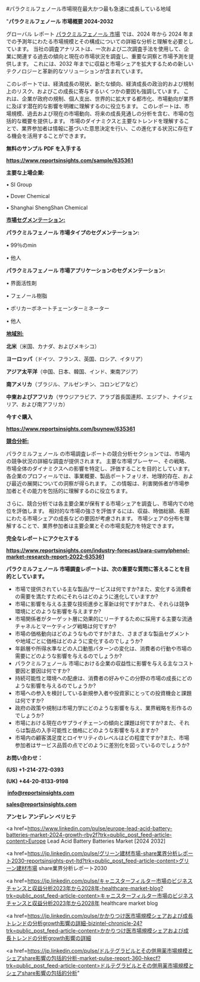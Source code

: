 #パラクミルフェノール市場現在最大かつ最も急速に成長している地域

"<strong>パラクミルフェノール 市場概要 2024-2032</strong>

グローバル レポート <a href=https://www.reportsinsights.com/sample/635361>パラクミルフェノール 市場</a> では、2024 年から 2024 年までの予測年にわたる市場規模とその構成についての詳細な分析と理解を必要としています。 当社の調査アナリストは、一次および二次調査手法を使用して、企業に関連する過去の傾向と現在の市場状況を調査し、重要な洞察と市場予測を提供します。 これには、2032 年までに収益と市場シェアを拡大​​するための新しいテクノロジーと革新的なソリューションが含まれています。

このレポートでは、経済成長の現状、新たな傾向、経済成長の政治的および規制上のリスク、およびこの成長に寄与するいくつかの要因も強調しています。 これは、企業が政府の規制、個人支出、世界的に拡大する都市化、市場動向が業界に及ぼす潜在的な影響を明確に理解するのに役立ちます。 このレポートは、市場規模、過去および現在の市場動向、将来の成長見通しの分析を含む、市場の包括的な概要を提供します。 市場のダイナミクスと主要なトレンドを理解することで、業界参加者は情報に基づいた意思決定を行い、この進化する状況に存在する機会を活用することができます。

<strong><b>無料のサンプル PDF を入手する</b></strong>

<a href=https://www.reportsinsights.com/sample/635361><strong><u>https://www.reportsinsights.com/sample/635361</u></strong></a>

<strong>主要な上場企業:</strong>

• SI Group

• Dover Chemical

• Shanghai ShengShan Chemical

<strong><u>市場セグメンテーション</u></strong><strong><u>:</u></strong>

<strong>パラクミルフェノール 市場タイプのセグメンテーション:</strong>

• 99％のmin

• 他人

<strong>パラクミルフェノール 市場アプリケーションのセグメンテーション:</strong>

• 界面活性剤

• フェノール樹脂

• ポリカーボネートチェーンターミネーター

• 他人

<strong><u>地域別</u></strong><strong><u>:</u></strong>

<strong>北米</strong>（米国、カナダ、およびメキシコ）

<strong>ヨーロッパ</strong>（ドイツ、フランス、英国、ロシア、イタリア）

<strong>アジア太平洋</strong>（中国、日本、韓国、インド、東南アジア）

<strong>南アメリカ</strong>（ブラジル、アルゼンチン、コロンビアなど）

<strong>中東およびアフリカ</strong>（サウジアラビア、アラブ首長国連邦、エジプト、ナイジェリア、および南アフリカ）

<strong>今すぐ購入</strong>

<a href=https://www.reportsinsights.com/buynow/635361><strong><u>https://www.reportsinsights.com/buynow/635361</u></strong></a>

<strong><u>競合分析:</u></strong>

パラクミルフェノール の市場調査レポートの競合分析セクションでは、市場内の競争状況の詳細な調査が提供されます。 主要な市場プレーヤー、その戦略、市場全体のダイナミクスへの影響を特定し、評価することを目的としています。 各企業のプロフィールでは、事業概要、製品ポートフォリオ、地理的存在、および最近の展開についての洞察が得られます。 この情報は、利害関係者が市場参加者とその能力を包括的に理解するのに役立ちます。

さらに、競合分析では各主要企業が保有する市場シェアを調査し、市場内での地位を評価します。 相対的な市場の強さを評価するには、収益、時価総額、長期にわたる市場シェアの成長などの要因が考慮されます。 市場シェアの分布を理解することで、業界参加者は主要企業とその市場支配力を特定できます。

<strong>完全なレポートにアクセスする</strong>

<a href=https://www.reportsinsights.com/industry-forecast/para-cumylphenol-market-research-report-2022-635361><strong><u><b>https://www.reportsinsights.com/industry-forecast/para-cumylphenol-market-research-report-2022-635361</b></u></strong></a>

<strong><b>パラクミルフェノール 市場調査レポートは、次の重要な質問に答えることを目的としています。</b></strong>
<ul>
  <li>市場で提供されている主な製品/サービスは何ですか?また、変化する消費者の需要を満たすためにそれらはどのように進化していますか?</li>
  <li>市場に影響を与える主要な技術進歩と革新は何ですか?また、それらは競争環境にどのような影響を与えますか?</li>
  <li>市場関係者がターゲット層に効果的にリーチするために採用する主要な流通チャネルとマーケティング戦略は何ですか?</li>
  <li>市場の価格動向はどのようなものですか?また、さまざまな製品セグメントや地域ごとに価格はどのように変化するのでしょうか?</li>
  <li>年齢層や所得水準などの人口動態パターンの変化は、消費者の行動や市場の需要にどのような影響を与えるのでしょうか?</li>
  <li>パラクミルフェノール 市場における企業の収益性に影響を与える主なコスト要因と要因は何ですか?</li>
  <li>持続可能性と環境への配慮は、消費者の好みやこの分野の市場の成長にどのような影響を与えるのでしょうか?</li>
  <li>市場への参入を検討している新規参入者や投資家にとっての投資機会と課題は何ですか?</li>
  <li>政府の政策や規制は市場力学にどのような影響を与え、業界戦略を形作るのでしょうか?</li>
  <li>市場における現在のサプライチェーンの傾向と課題は何ですか?また、それらは製品の入手可能性と価格にどのような影響を与えますか?</li>
  <li>市場内の顧客満足度とロイヤリティのレベルはどの程度ですか?また、市場参加者はサービス品質の点でどのように差別化を図っているのでしょうか?</li>
</ul>
<strong>お問い合わせ：</strong>

<strong>(US) +1-214-272-0393</strong>

<strong>(UK) +44-20-8133-9198</strong>

<strong> </strong><a href=info@reportsinsights.com><strong><u>info@reportsinsights.com</u></strong></a>

<a href=sales@reportsinsights.com><strong><u>sales@reportsinsights.com</u></strong></a>

<strong>アンセレ アンデレン ベリヒテ</strong>

<a href=https://www.linkedin.com/pulse/europe-lead-acid-battery-batteries-market-2024-growth-rby2f?trk=public_post_feed-article-content>Europe Lead Acid Battery Batteries Market [2024 2032]</a>

<a href=https://jp.linkedin.com/pulse/グリーン建材市場-share業界分析レポート2030-reportsinsights-pvt-ltd?trk=public_post_feed-article-content>グリーン建材市場 share業界分析レポート2030</a>

<a href=https://jp.linkedin.com/pulse/キャニスターフィルター市場のビジネスチャンスと収益分析2023年から2028年-healthcare-market-blog?trk=public_post_feed-article-content>キャニスターフィルター市場のビジネスチャンスと収益分析2023年から2028年 healthcare market blog</a>

<a href=https://jp.linkedin.com/pulse/かかりつけ医市場規模シェアおよび成長トレンドの分析growth影響の詳細-bizintel-chronicle-24?trk=public_post_feed-article-content>かかりつけ医市場規模シェアおよび成長トレンドの分析growth影響の詳細</a>

<a href=https://jp.linkedin.com/pulse/ドルテグラビルとその併用薬市場規模とシェアshare影響の包括的分析-market-pulse-report-360-hkecf?trk=public_post_feed-article-content>ドルテグラビルとその併用薬市場規模とシェアshare影響の包括的分析</a>"
